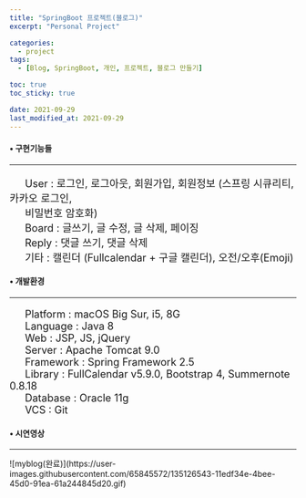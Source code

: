 ```yaml
---
title: "SpringBoot 프로젝트(블로그)"
excerpt: "Personal Project"

categories:
  - project
tags:
  - [Blog, SpringBoot, 개인, 프로젝트, 블로그 만들기]

toc: true
toc_sticky: true

date: 2021-09-29
last_modified_at: 2021-09-29
---
```


#### • 구현기능들
<hr>
<p style="font-size:18px;">
&emsp;&ensp;User : 로그인, 로그아웃, 회원가입, 회원정보 (스프링 시큐리티, 카카오 로그인,<br>
&emsp;&ensp;비밀번호 암호화)<br>
&emsp;&ensp;Board : 글쓰기, 글 수정, 글 삭제, 페이징<br>
&emsp;&ensp;Reply : 댓글 쓰기, 댓글 삭제<br>
&emsp;&ensp;기타 : 캘린더 (Fullcalendar + 구글 캘린더), 오전/오후(Emoji)</p>

#### • 개발환경
<hr>
<p style="font-size:18px;">
&emsp;&ensp;Platform : macOS Big Sur, i5, 8G<br>
&emsp;&ensp;Language : Java 8<br>
&emsp;&ensp;Web : JSP, JS, jQuery<br>
&emsp;&ensp;Server : Apache Tomcat 9.0<br>
&emsp;&ensp;Framework : Spring Framework 2.5<br>
&emsp;&ensp;Library : FullCalendar v5.9.0, Bootstrap 4, Summernote 0.8.18<br>
&emsp;&ensp;Database : Oracle 11g<br>
&emsp;&ensp;VCS : Git</p>

#### • 시연영상
<hr>
![myblog(완료)](https://user-images.githubusercontent.com/65845572/135126543-11edf34e-4bee-45d0-91ea-61a244845d20.gif) 
